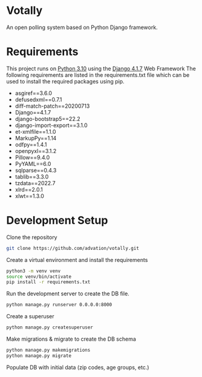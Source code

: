 # Votally
An open polling system based on Python Django framework.

# Requirements
This project runs on [Python 3.10](https://www.python.org/) using the [Django 4.1.7](https://www.djangoproject.com/) Web Framework The following requirements are listed in the requirements.txt file which can be used to install the required packages using pip.

- asgiref==3.6.0
- defusedxml==0.7.1
- diff-match-patch==20200713
- Django==4.1.7
- django-bootstrap5==22.2
- django-import-export==3.1.0
- et-xmlfile==1.1.0
- MarkupPy==1.14
- odfpy==1.4.1
- openpyxl==3.1.2
- Pillow==9.4.0
- PyYAML==6.0
- sqlparse==0.4.3
- tablib==3.3.0
- tzdata==2022.7
- xlrd==2.0.1
- xlwt==1.3.0

# Development Setup
Clone the repository
```bash
git clone https://github.com/advation/votally.git
```

Create a virtual environment and install the requirements
```bash
python3 -m venv venv
source venv/bin/activate
pip install -r requirements.txt
```

Run the development server to create the DB file.
```bash
python manage.py runserver 0.0.0.0:8000
``` 

Create a superuser
```bash
python manage.py createsuperuser
```

Make migrations & migrate to create the DB schema
```bash
python manage.py makemigrations
python manage.py migrate
```

Populate DB with initial data (zip codes, age groups, etc.)
 